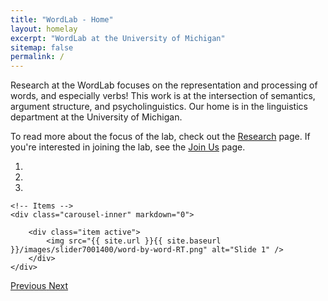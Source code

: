 ```yaml
---
title: "WordLab - Home"
layout: homelay
excerpt: "WordLab at the University of Michigan"
sitemap: false
permalink: /
---
```


Research at the WordLab focuses on the representation and processing of words, and especially verbs! This work is at the intersection of semantics, argument structure, and psycholinguistics. Our home is in the linguistics department at the University of Michigan.  

To read more about the focus of the lab, check out the [Research](research) page. If you're interested in joining the lab, see the [Join Us](joinus) page. 



<div markdown="0" id="carousel" class="carousel slide" data-ride="carousel" data-interval="5000" data-pause="hover" > 
    <!-- Menu -->
    <ol class="carousel-indicators">
        <li data-target="#carousel" data-slide-to="0" class="active"></li>
        <li data-target="#carousel" data-slide-to="1"></li>
        <li data-target="#carousel" data-slide-to="2"></li>
    </ol>

    <!-- Items -->
    <div class="carousel-inner" markdown="0">

        <div class="item active">
            <img src="{{ site.url }}{{ site.baseurl }}/images/slider7001400/word-by-word-RT.png" alt="Slide 1" />
        </div>
    </div>
  <a class="left carousel-control" href="#carousel" role="button" data-slide="prev">
    <span class="glyphicon glyphicon-chevron-left" aria-hidden="true"></span>
    <span class="sr-only">Previous</span>
  </a>
  <a class="right carousel-control" href="#carousel" role="button" data-slide="next">
    <span class="glyphicon glyphicon-chevron-right" aria-hidden="true"></span>
    <span class="sr-only">Next</span>
  </a>
</div>

